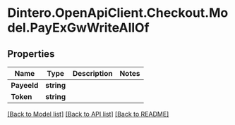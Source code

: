 # Dintero.OpenApiClient.Checkout.Model.PayExGwWriteAllOf

## Properties

Name | Type | Description | Notes
------------ | ------------- | ------------- | -------------
**PayeeId** | **string** |  | 
**Token** | **string** |  | 

[[Back to Model list]](../README.md#documentation-for-models) [[Back to API list]](../README.md#documentation-for-api-endpoints) [[Back to README]](../README.md)

